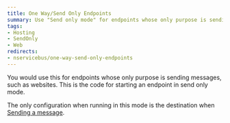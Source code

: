 ```yaml
---
title: One Way/Send Only Endpoints
summary: Use "Send only mode" for endpoints whose only purpose is sending messages
tags:
- Hosting
- SendOnly
- Web
redirects:
- nservicebus/one-way-send-only-endpoints
---
```


You would use this for endpoints whose only purpose is sending messages, such as websites. This is the code for starting an endpoint in send only mode.
 
<!-- import SendOnly -->

The only configuration when running in this mode is the destination when [Sending a message](/nservicebus/messaging/send-a-message.md).
